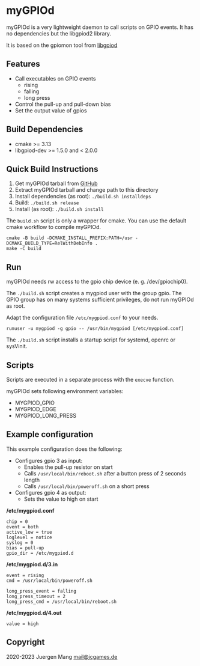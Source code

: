 # myGPIOd

myGPIOd is a very lightweight daemon to call scripts on GPIO events. It has no dependencies but the libgpiod2 library.

It is based on the gpiomon tool from [libgpiod](https://git.kernel.org/pub/scm/libs/libgpiod/libgpiod.git/about/)

## Features

- Call executables on GPIO events
  - rising
  - falling
  - long press
- Control the pull-up and pull-down bias
- Set the output value of gpios

## Build Dependencies

- cmake >= 3.13
- libgpiod-dev >= 1.5.0 and < 2.0.0

## Quick Build Instructions

1. Get myGPIOd tarball from [GitHub](https://github.com/jcorporation/myGPIOd/releases/latest)
2. Extract myGPIOd tarball and change path to this directory
3. Install dependencies (as root): `./build.sh installdeps`
4. Build: `./build.sh release`
5. Install (as root): `./build.sh install`

The `build.sh` script is only a wrapper for cmake. You can use the default cmake workflow to compile myGPIOd.

```
cmake -B build -DCMAKE_INSTALL_PREFIX:PATH=/usr -DCMAKE_BUILD_TYPE=RelWithDebInfo .
make -C build
```

## Run

myGPIOd needs rw access to the gpio chip device (e. g. /dev/gpiochip0).

The `./build.sh` script creates a mygpiod user with the group gpio. The GPIO group has on many systems sufficient privileges, do not run myGPIOd as root.

Adapt the configuration file `/etc/mygpiod.conf` to your needs.

```
runuser -u mygpiod -g gpio -- /usr/bin/mygpiod [/etc/mygpiod.conf]
```

The `./build.sh` script installs a startup script for systemd, openrc or sysVinit.

## Scripts

Scripts are executed in a separate process with the `execve` function.

myGPIOd sets following environment variables:

- MYGPIOD_GPIO
- MYGPIOD_EDGE
- MYGPIOD_LONG_PRESS

## Example configuration

This example configuration does the following:

- Configures gpio 3 as input:
  - Enables the pull-up resistor on start
  - Calls `/usr/local/bin/reboot.sh` after a button press of 2 seconds length
  - Calls `/usr/local/bin/poweroff.sh` on a short press
- Configures gpio 4 as output:
  - Sets the value to high on start

**/etc/mygpiod.conf**
```
chip = 0
event = both
active_low = true
loglevel = notice
syslog = 0
bias = pull-up
gpio_dir = /etc/mygpiod.d
```

**/etc/mygpiod.d/3.in**
```
event = rising
cmd = /usr/local/bin/poweroff.sh

long_press_event = falling
long_press_timeout = 2
long_press_cmd = /usr/local/bin/reboot.sh
```

**/etc/mygpiod.d/4.out**
```
value = high
```

## Copyright

2020-2023 Juergen Mang <mail@jcgames.de>
